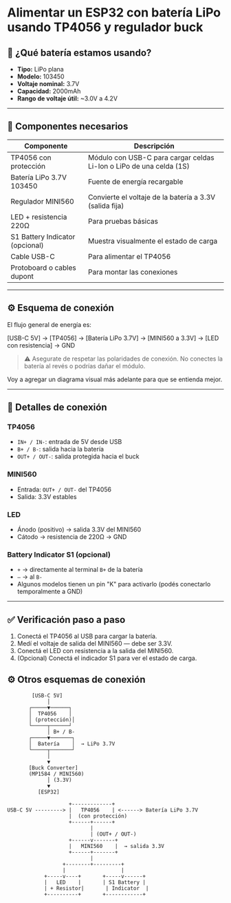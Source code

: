 # Alimentar un ESP32 con batería LiPo usando TP4056 y regulador buck

## 🔋 ¿Qué batería estamos usando?

- **Tipo:** LiPo plana
- **Modelo:** 103450
- **Voltaje nominal:** 3.7V
- **Capacidad:** 2000mAh
- **Rango de voltaje útil:** ~3.0V a 4.2V

---

## 🧰 Componentes necesarios

| Componente | Descripción |
|-----------|-------------|
| TP4056 con protección | Módulo con USB-C para cargar celdas Li-Ion o LiPo de una celda (1S) |
| Batería LiPo 3.7V 103450 | Fuente de energía recargable |
| Regulador MINI560 | Convierte el voltaje de la batería a 3.3V (salida fija) |
| LED + resistencia 220Ω | Para pruebas básicas |
| S1 Battery Indicator (opcional) | Muestra visualmente el estado de carga |
| Cable USB-C | Para alimentar el TP4056 |
| Protoboard o cables dupont | Para montar las conexiones |

---

## ⚙️ Esquema de conexión

El flujo general de energía es:

[USB-C 5V] → [TP4056] → [Batería LiPo 3.7V] → [MINI560 a 3.3V] → [LED con resistencia] → GND


> ⚠️ Asegurate de respetar las polaridades de conexión. No conectes la batería al revés o podrías dañar el módulo.

Voy a agregar un diagrama visual más adelante para que se entienda mejor.

---

## 🔌 Detalles de conexión

### TP4056
- `IN+ / IN-`: entrada de 5V desde USB
- `B+ / B-`: salida hacia la batería
- `OUT+ / OUT-`: salida protegida hacia el buck

### MINI560
- Entrada: `OUT+ / OUT-` del TP4056
- Salida: 3.3V estables

### LED
- Ánodo (positivo) → salida 3.3V del MINI560
- Cátodo → resistencia de 220Ω → GND

### Battery Indicator S1 (opcional)
- `+` → directamente al terminal `B+` de la batería
- `–` → al `B-`
- Algunos modelos tienen un pin "K" para activarlo (podés conectarlo temporalmente a GND)

---

## ✅ Verificación paso a paso

1. Conectá el TP4056 al USB para cargar la batería.
2. Medí el voltaje de salida del MINI560 — debe ser 3.3V.
3. Conectá el LED con resistencia a la salida del MINI560.
4. (Opcional) Conectá el indicador S1 para ver el estado de carga.





## ⚙️ Otros esquemas de conexión


```ascii
        [USB-C 5V]
             │
       ┌─────▼──────┐
       │  TP4056    │
       │ (protección)│
       └─────┬──────┘
             │ B+ / B-
       ┌─────▼───────┐
       │  Batería    │  → LiPo 3.7V
       └─────┬───────┘
             │
             ▼
       [Buck Converter]
       (MP1584 / MINI560)
             │ (3.3V)
             ▼
          [ESP32]
```



```ascii
                    +-------------+
USB-C 5V ---------> |   TP4056    | <------> Batería LiPo 3.7V
                    |  (con protección)
                    +------+------+      
                           |                            
                           | (OUT+ / OUT-)                         
                    +------v-------+
                    |   MINI560    |  → salida 3.3V
                    +------+-------+
                           |
                  +--------+---------+
                  |                  |
            +-----v----+       +-----v------+
            |   LED    |       | S1 Battery |
            | + Resistor|       | Indicator  |
            +----------+       +------------+
```


